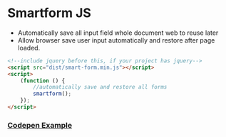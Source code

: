 # Smartform JS

- Automatically save all input field whole document web to reuse later
- Allow browser save user input automatically and restore after page loaded.

```html
<!--include jquery before this, if your project has jquery-->
<script src="dist/smart-form.min.js"></script>
<script>
	(function () {
		//automatically save and restore all forms
		smartform();
	});
</script>
```

### [Codepen Example](https://codepen.io/dimaslanjaka/pen/qBNOoOe?editors=1010)
